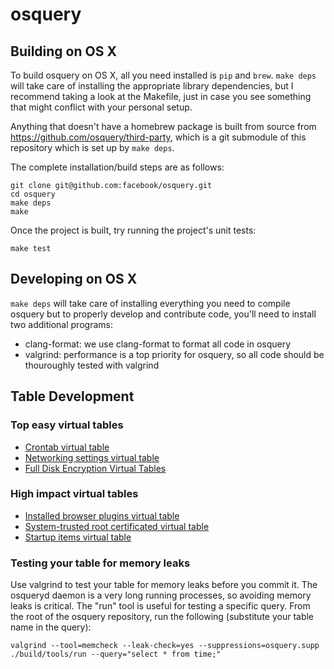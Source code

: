 osquery
=======

## Building on OS X

To build osquery on OS X, all you need installed is `pip` and `brew`.
`make deps` will take care of installing the appropriate library
dependencies, but I recommend taking a look at the Makefile, just in case
you see something that might conflict with your personal setup.

Anything that doesn't have a homebrew package is built from source from
https://github.com/osquery/third-party, which is a git submodule of this
repository which is set up by `make deps`.

The complete installation/build steps are as follows:

```
git clone git@github.com:facebook/osquery.git
cd osquery
make deps
make
```

Once the project is built, try running the project's unit tests:

```
make test
```

## Developing on OS X

`make deps` will take care of installing everything you need to compile osquery
but to properly develop and contribute code, you'll need to install two additional
programs:

- clang-format: we use clang-format to format all code in osquery
- valgrind: performance is a top priority for osquery, so all code should be
	thouroughly tested with valgrind

## Table Development

### Top easy virtual tables

- [Crontab virtual table](https://github.com/facebook/osquery/issues/19)
- [Networking settings virtual table](https://github.com/facebook/osquery/issues/10)
- [Full Disk Encryption Virtual Tables](https://github.com/facebook/osquery/issues/15)

### High impact virtual tables
- [Installed browser plugins virtual table](https://github.com/facebook/osquery/issues/24)
- [System-trusted root certificated virtual table](https://github.com/facebook/osquery/issues/8)
- [Startup items virtual table](https://github.com/facebook/osquery/issues/6)


### Testing your table for memory leaks

Use valgrind to test your table for memory leaks before you commit it. The
osqueryd daemon is a very long running processes, so avoiding memory leaks is
critical. The "run" tool is useful for testing a specific query. From the root
of the osquery repository, run the following (substitute your table name in the
query):

```
valgrind --tool=memcheck --leak-check=yes --suppressions=osquery.supp ./build/tools/run --query="select * from time;"
```
